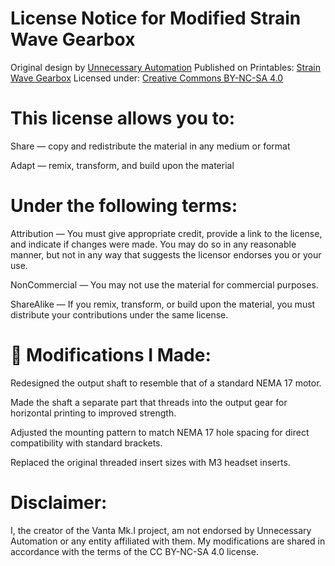 # License Notice for Modified Strain Wave Gearbox
Original design by [Unnecessary Automation](https://www.youtube.com/channel/UCuGbqmLhAL3zMx8-7ExxFag)
Published on Printables: [Strain Wave Gearbox](https://www.printables.com/model/1098371-strain-wave-gearbox)
Licensed under: [Creative Commons BY-NC-SA 4.0](https://creativecommons.org/licenses/by-nc-sa/4.0/)

# This license allows you to:

Share — copy and redistribute the material in any medium or format

Adapt — remix, transform, and build upon the material

# Under the following terms:

Attribution — You must give appropriate credit, provide a link to the license, and indicate if changes were made. You may do so in any reasonable manner, but not in any way that suggests the licensor endorses you or your use.

NonCommercial — You may not use the material for commercial purposes.

ShareAlike — If you remix, transform, or build upon the material, you must distribute your contributions under the same license.

# 🔧 Modifications I Made:
Redesigned the output shaft to resemble that of a standard NEMA 17 motor.

Made the shaft a separate part that threads into the output gear for horizontal printing to improved strength.

Adjusted the mounting pattern to match NEMA 17 hole spacing for direct compatibility with standard brackets.

Replaced the original threaded insert sizes with M3 headset inserts.

# Disclaimer:
I, the creator of the Vanta Mk.I project, am not endorsed by Unnecessary Automation or any entity affiliated with them. My modifications are shared in accordance with the terms of the CC BY-NC-SA 4.0 license.
